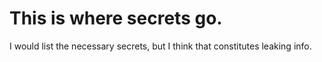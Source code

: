 
# This is where secrets go.

I would list the necessary secrets, but I think that constitutes leaking info.

